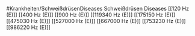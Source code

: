 #Krankheiten/SchweißdrüsenDiseases
Schweißdrüsen Diseases
[[120 Hz (E)]]
[[400 Hz (E)]]
[[900 Hz (E)]]
[[119340 Hz (E)]]
[[175150 Hz (E)]]
[[475030 Hz (E)]]
[[527000 Hz (E)]]
[[667000 Hz (E)]]
[[753230 Hz (E)]]
[[986220 Hz (E)]]